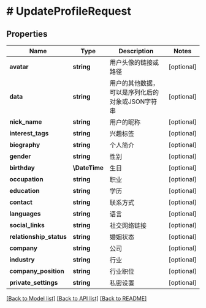 # # UpdateProfileRequest

## Properties

Name | Type | Description | Notes
------------ | ------------- | ------------- | -------------
**avatar** | **string** | 用户头像的链接或路径 | [optional]
**data** | **string** | 用户的其他数据，可以是序列化后的对象或JSON字符串 | [optional]
**nick_name** | **string** | 用户的昵称 | [optional]
**interest_tags** | **string** | 兴趣标签 | [optional]
**biography** | **string** | 个人简介 | [optional]
**gender** | **string** | 性别 | [optional]
**birthday** | **\DateTime** | 生日 | [optional]
**occupation** | **string** | 职业 | [optional]
**education** | **string** | 学历 | [optional]
**contact** | **string** | 联系方式 | [optional]
**languages** | **string** | 语言 | [optional]
**social_links** | **string** | 社交网络链接 | [optional]
**relationship_status** | **string** | 婚姻状态 | [optional]
**company** | **string** | 公司 | [optional]
**industry** | **string** | 行业 | [optional]
**company_position** | **string** | 行业职位 | [optional]
**private_settings** | **string** | 私密设置 | [optional]

[[Back to Model list]](../../README.md#models) [[Back to API list]](../../README.md#endpoints) [[Back to README]](../../README.md)
